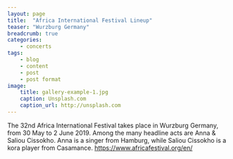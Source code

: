 ```yaml
---
layout: page
title:  "Africa International Festival Lineup"
teaser: "Wurzburg Germany"
breadcrumb: true
categories:
    - concerts
tags:
    - blog
    - content
    - post
    - post format
image:
    title: gallery-example-1.jpg
    caption: Unsplash.com
    caption_url: http://unsplash.com
---
```

The 32nd Africa International Festival takes place in Wurzburg Germany, from 30 May to 2 June 2019. Among the many headline acts are Anna & Saliou Cissokho. Anna is a singer from Hamburg, while Saliou Cissokho is a kora player from Casamance.
<https://www.africafestival.org/en/>
